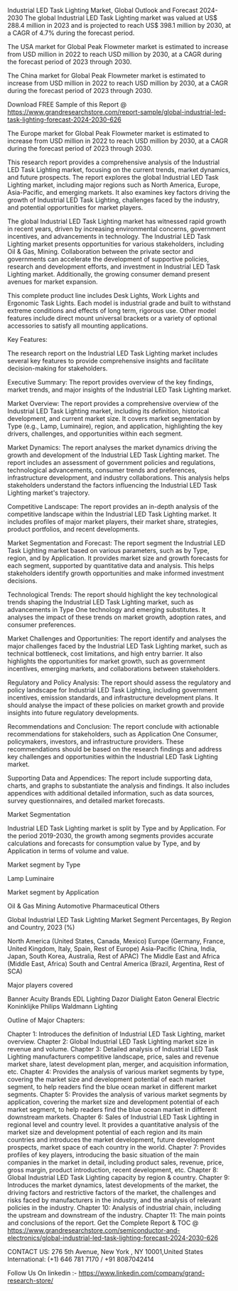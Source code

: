 Industrial LED Task Lighting Market, Global Outlook and Forecast 2024-2030
The global Industrial LED Task Lighting market was valued at US$ 288.4 million in 2023 and is projected to reach US$ 398.1 million by 2030, at a CAGR of 4.7% during the forecast period.

The USA market for Global Peak Flowmeter market is estimated to increase from USD million in 2022 to reach USD million by 2030, at a CAGR during the forecast period of 2023 through 2030.

The China market for Global Peak Flowmeter market is estimated to increase from USD million in 2022 to reach USD million by 2030, at a CAGR during the forecast period of 2023 through 2030.

Download FREE Sample of this Report @ https://www.grandresearchstore.com/report-sample/global-industrial-led-task-lighting-forecast-2024-2030-626

The Europe market for Global Peak Flowmeter market is estimated to increase from USD million in 2022 to reach USD million by 2030, at a CAGR during the forecast period of 2023 through 2030.

This research report provides a comprehensive analysis of the Industrial LED Task Lighting market, focusing on the current trends, market dynamics, and future prospects. The report explores the global Industrial LED Task Lighting market, including major regions such as North America, Europe, Asia-Pacific, and emerging markets. It also examines key factors driving the growth of Industrial LED Task Lighting, challenges faced by the industry, and potential opportunities for market players.

The global Industrial LED Task Lighting market has witnessed rapid growth in recent years, driven by increasing environmental concerns, government incentives, and advancements in technology. The Industrial LED Task Lighting market presents opportunities for various stakeholders, including Oil & Gas, Mining. Collaboration between the private sector and governments can accelerate the development of supportive policies, research and development efforts, and investment in Industrial LED Task Lighting market. Additionally, the growing consumer demand present avenues for market expansion.

This complete product line includes Desk Lights, Work Lights and Ergonomic Task Lights. Each model is industrial grade and built to withstand extreme conditions and effects of long term, rigorous use. Other model features include direct mount universal brackets or a variety of optional accessories to satisfy all mounting applications.

Key Features:

The research report on the Industrial LED Task Lighting market includes several key features to provide comprehensive insights and facilitate decision-making for stakeholders.

Executive Summary: The report provides overview of the key findings, market trends, and major insights of the Industrial LED Task Lighting market.

Market Overview: The report provides a comprehensive overview of the Industrial LED Task Lighting market, including its definition, historical development, and current market size. It covers market segmentation by Type (e.g., Lamp, Luminaire), region, and application, highlighting the key drivers, challenges, and opportunities within each segment.

Market Dynamics: The report analyses the market dynamics driving the growth and development of the Industrial LED Task Lighting market. The report includes an assessment of government policies and regulations, technological advancements, consumer trends and preferences, infrastructure development, and industry collaborations. This analysis helps stakeholders understand the factors influencing the Industrial LED Task Lighting market's trajectory.

Competitive Landscape: The report provides an in-depth analysis of the competitive landscape within the Industrial LED Task Lighting market. It includes profiles of major market players, their market share, strategies, product portfolios, and recent developments.

Market Segmentation and Forecast: The report segment the Industrial LED Task Lighting market based on various parameters, such as by Type, region, and by Application. It provides market size and growth forecasts for each segment, supported by quantitative data and analysis. This helps stakeholders identify growth opportunities and make informed investment decisions.

Technological Trends: The report should highlight the key technological trends shaping the Industrial LED Task Lighting market, such as advancements in Type One technology and emerging substitutes. It analyses the impact of these trends on market growth, adoption rates, and consumer preferences.

Market Challenges and Opportunities: The report identify and analyses the major challenges faced by the Industrial LED Task Lighting market, such as technical bottleneck, cost limitations, and high entry barrier. It also highlights the opportunities for market growth, such as government incentives, emerging markets, and collaborations between stakeholders.

Regulatory and Policy Analysis: The report should assess the regulatory and policy landscape for Industrial LED Task Lighting, including government incentives, emission standards, and infrastructure development plans. It should analyse the impact of these policies on market growth and provide insights into future regulatory developments.

Recommendations and Conclusion: The report conclude with actionable recommendations for stakeholders, such as Application One Consumer, policymakers, investors, and infrastructure providers. These recommendations should be based on the research findings and address key challenges and opportunities within the Industrial LED Task Lighting market.

Supporting Data and Appendices: The report include supporting data, charts, and graphs to substantiate the analysis and findings. It also includes appendices with additional detailed information, such as data sources, survey questionnaires, and detailed market forecasts.

Market Segmentation

Industrial LED Task Lighting market is split by Type and by Application. For the period 2019-2030, the growth among segments provides accurate calculations and forecasts for consumption value by Type, and by Application in terms of volume and value.

Market segment by Type

Lamp
Luminaire

Market segment by Application

Oil & Gas
Mining
Automotive
Pharmaceutical
Others

Global Industrial LED Task Lighting Market Segment Percentages, By Region and Country, 2023 (%)

North America (United States, Canada, Mexico)
Europe (Germany, France, United Kingdom, Italy, Spain, Rest of Europe)
Asia-Pacific (China, India, Japan, South Korea, Australia, Rest of APAC)
The Middle East and Africa (Middle East, Africa)
South and Central America (Brazil, Argentina, Rest of SCA)

Major players covered

Banner
Acuity Brands
EDL Lighting
Dazor
Dialight
Eaton
General Electric
Koninklijke Philips
Waldmann Lighting

Outline of Major Chapters:

Chapter 1: Introduces the definition of Industrial LED Task Lighting, market overview.
Chapter 2: Global Industrial LED Task Lighting market size in revenue and volume.
Chapter 3: Detailed analysis of Industrial LED Task Lighting manufacturers competitive landscape, price, sales and revenue market share, latest development plan, merger, and acquisition information, etc.
Chapter 4: Provides the analysis of various market segments by type, covering the market size and development potential of each market segment, to help readers find the blue ocean market in different market segments.
Chapter 5: Provides the analysis of various market segments by application, covering the market size and development potential of each market segment, to help readers find the blue ocean market in different downstream markets.
Chapter 6: Sales of Industrial LED Task Lighting in regional level and country level. It provides a quantitative analysis of the market size and development potential of each region and its main countries and introduces the market development, future development prospects, market space of each country in the world.
Chapter 7: Provides profiles of key players, introducing the basic situation of the main companies in the market in detail, including product sales, revenue, price, gross margin, product introduction, recent development, etc.
Chapter 8: Global Industrial LED Task Lighting capacity by region & country.
Chapter 9: Introduces the market dynamics, latest developments of the market, the driving factors and restrictive factors of the market, the challenges and risks faced by manufacturers in the industry, and the analysis of relevant policies in the industry.
Chapter 10: Analysis of industrial chain, including the upstream and downstream of the industry.
Chapter 11: The main points and conclusions of the report.
Get the Complete Report & TOC @ https://www.grandresearchstore.com/semiconductor-and-electronics/global-industrial-led-task-lighting-forecast-2024-2030-626

CONTACT US:
276 5th Avenue, New York , NY 10001,United States
International: (+1) 646 781 7170 / +91 8087042414

Follow Us On linkedin :- https://www.linkedin.com/company/grand-research-store/
